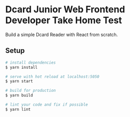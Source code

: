 # Dcard Junior Web Frontend Developer Take Home Test

Build a simple Dcard Reader with React from scratch.

## Setup

```bash
# install dependencies
$ yarn install

# serve with hot reload at localhost:5050
$ yarn start

# build for production
$ yarn build

# lint your code and fix if possible
$ yarn lint
```
